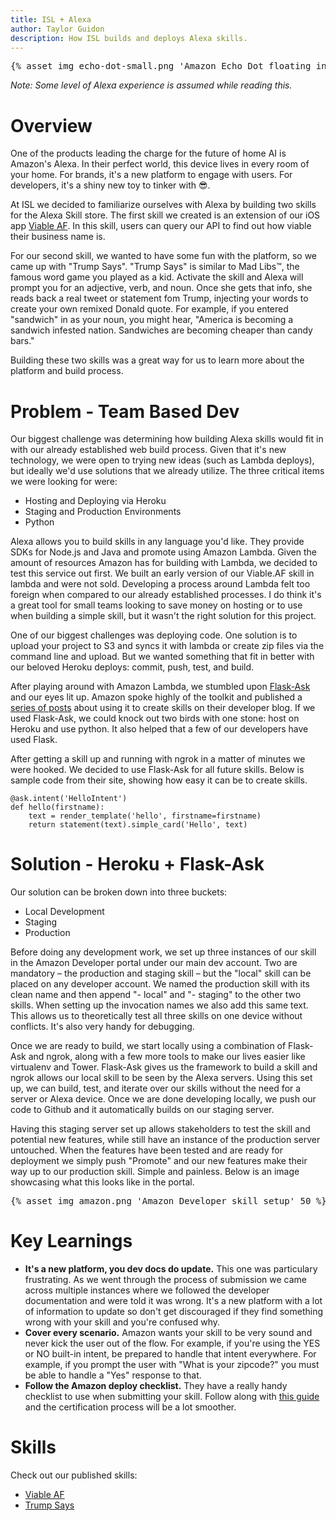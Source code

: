 ```yaml
---
title: ISL + Alexa
author: Taylor Guidon
description: How ISL builds and deploys Alexa skills.
---
```


<pre>
{% asset_img echo-dot-small.png 'Amazon Echo Dot floating in space' 50 %}
</pre>

_Note: Some level of Alexa experience is assumed while reading this._

# Overview
One of the products leading the charge for the future of home AI is Amazon's Alexa. In their perfect world, this device lives in every room of your home. For brands, it's a new platform to engage with users. For developers, it's a shiny new toy to tinker with 😎.

At ISL we decided to familiarize ourselves with Alexa by building two skills for the Alexa Skill store. The first skill we created is an extension of our iOS app [Viable AF](http://viable.af). In this skill, users can query our API to find out how viable their business name is.

For our second skill, we wanted to have some fun with the platform, so we came up with "Trump Says". "Trump Says" is similar to Mad Libs™, the famous word game you played as a kid. Activate the skill and Alexa will prompt you for an adjective, verb, and noun. Once she gets that info, she reads back a real tweet or statement fom Trump, injecting your words to create your own remixed Donald quote. For example, if you entered "sandwich" in as your noun, you might hear, "America is becoming a sandwich infested nation. Sandwiches are becoming cheaper than candy bars."

Building these two skills was a great way for us to learn more about the platform and build process.

# Problem - Team Based Dev
Our biggest challenge was determining how building Alexa skills would fit in with our already established web build process. Given that it's new technology, we were open to trying new ideas (such as Lambda deploys), but ideally we'd use solutions that we already utilize. The three critical items we were looking for were:

- Hosting and Deploying via Heroku
- Staging and Production Environments
- Python

Alexa allows you to build skills in any language you'd like. They provide SDKs for Node.js and Java and promote using Amazon Lambda. Given the amount of resources Amazon has for building with Lambda, we decided to test this service out first. We built an early version of our Viable.AF skill in lambda and were not sold. Developing a process around Lambda felt too foreign when compared to our already established processes. I do think it's a great tool for small teams looking to save money on hosting or to use when building a simple skill, but it wasn't the right solution for this project. 

One of our biggest challenges was deploying code. One solution is to upload your project to S3 and syncs it with lambda or create zip files via the command line and upload. But we wanted something that fit in better with our beloved Heroku deploys: commit, push, test, and build.

After playing around with Amazon Lambda, we stumbled upon [Flask-Ask](https://flask-ask.readthedocs.io/en/latest/) and our eyes lit up. Amazon spoke highly of the toolkit and published a [series of posts](https://developer.amazon.com/public/search?query=flask+ask) about using it to create skills on their developer blog. If we used Flask-Ask, we could knock out two birds with one stone: host on Heroku and use python. It also helped that a few of our developers have used Flask.

After getting a skill up and running with ngrok in a matter of minutes we were hooked. We decided to use Flask-Ask for all future skills. Below is sample code from their site, showing how easy it can be to create skills.

```
@ask.intent('HelloIntent')
def hello(firstname):
    text = render_template('hello', firstname=firstname)
    return statement(text).simple_card('Hello', text)
```

# Solution - Heroku + Flask-Ask
Our solution can be broken down into three buckets:

- Local Development
- Staging
- Production

Before doing any development work, we set up three instances of our skill in the Amazon Developer portal under our main dev account. Two are mandatory – the production and staging skill – but the "local" skill can be placed on any developer account. We named the production skill with its clean name and then append "- local" and "- staging" to the other two skills. When setting up the invocation names we also add this same text. This allows us to theoretically test all three skills on one device without conflicts.  It's also very handy for debugging.

Once we are ready to build, we start locally using a combination of Flask-Ask and ngrok, along with a few more tools to make our lives easier like virtualenv and Tower. Flask-Ask gives us the framework to build a skill and ngrok allows our local skill to be seen by the Alexa servers. Using this set up, we can build, test, and iterate over our skills without the need for a server or Alexa device. Once we are done developing locally, we push our code to Github and it automatically builds on our staging server.

Having this staging server set up allows stakeholders to test the skill and potential new features, while still have an instance of the production server untouched. When the features have been tested and are ready for deployment we simply push "Promote" and our new features make their way up to our production skill. Simple and painless. Below is an image showcasing what this looks like in the portal.

<pre>
{% asset_img amazon.png 'Amazon Developer skill setup' 50 %}
</pre>


# Key Learnings
- **It's a new platform, you dev docs do update.** This one was particulary frustrating. As we went through the process of submission we came across multiple instances where we followed the developer documentation and were told it was wrong. It's a new platform with a lot of information to update so don't get discouraged if they find something wrong with your skill and you're confused why.
- **Cover every scenario.** Amazon wants your skill to be very sound and never kick the user out of the flow. For example, if you're using the YES or NO built-in intent, be prepared to handle that intent everywhere. For example, if you prompt the user with "What is your zipcode?" you must be able to handle a "Yes" response to that.
- **Follow the Amazon deploy checklist.** They have a really handy checklist to use when submitting your skill. Follow along with [this guide](https://developer.amazon.com/public/solutions/alexa/alexa-skills-kit/docs/alexa-skills-kit-submission-checklist) and the certification process will be a lot smoother.

# Skills
Check out our published skills:

- [Viable AF](https://www.amazon.com/iStrategyLabs-Viable-AF/dp/B06ZYR53G2)
- [Trump Says](https://www.amazon.com/dp/B0723H9RK5/ref=sr_1_8?ie=UTF8&qid=1499783043&sr=8-8&keywords=trump+says)